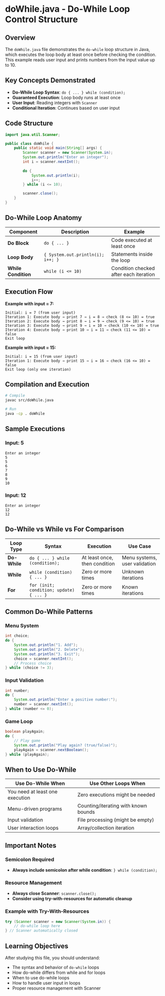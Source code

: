 # doWhile.java - Do-While Loop Control Structure

## Overview

The `doWhile.java` file demonstrates the `do-while` loop structure in Java, which executes the loop body at least once before checking the condition. This example reads user input and prints numbers from the input value up to 10.

## Key Concepts Demonstrated

- **Do-While Loop Syntax**: `do { ... } while (condition);`
- **Guaranteed Execution**: Loop body runs at least once
- **User Input**: Reading integers with `Scanner`
- **Conditional Iteration**: Continues based on user input

## Code Structure

```java
import java.util.Scanner;

public class doWhile {
    public static void main(String[] args) {
        Scanner scanner = new Scanner(System.in);
        System.out.println("Enter an integer");
        int i = scanner.nextInt();
        
        do {
            System.out.println(i);
            i++;
        } while (i <= 10);

        scanner.close();
    }
}
```

## Do-While Loop Anatomy

| Component | Description | Example |
|-----------|-------------|---------|
| **Do Block** | `do { ... }` | Code executed at least once |
| **Loop Body** | `{ System.out.println(i); i++; }` | Statements inside the loop |
| **While Condition** | `while (i <= 10)` | Condition checked after each iteration |

## Execution Flow

**Example with input = 7:**
```
Initial: i = 7 (from user input)
Iteration 1: Execute body → print 7 → i = 8 → check (8 <= 10) = true
Iteration 2: Execute body → print 8 → i = 9 → check (9 <= 10) = true  
Iteration 3: Execute body → print 9 → i = 10 → check (10 <= 10) = true
Iteration 4: Execute body → print 10 → i = 11 → check (11 <= 10) = false
Exit loop
```

**Example with input = 15:**
```
Initial: i = 15 (from user input)
Iteration 1: Execute body → print 15 → i = 16 → check (16 <= 10) = false
Exit loop (only one iteration)
```

## Compilation and Execution

```bash
# Compile
javac src/doWhile.java

# Run
java -cp . doWhile
```

## Sample Executions

### Input: 5
```
Enter an integer
5
5
6
7
8
9
10
```

### Input: 12
```
Enter an integer
12
12
```

## Do-While vs While vs For Comparison

| Loop Type | Syntax | Execution | Use Case |
|-----------|--------|-----------|----------|
| **Do-While** | `do { ... } while (condition);` | At least once, then condition | Menu systems, user validation |
| **While** | `while (condition) { ... }` | Zero or more times | Unknown iterations |
| **For** | `for (init; condition; update) { ... }` | Zero or more times | Known iterations |

## Common Do-While Patterns

### Menu System
```java
int choice;
do {
    System.out.println("1. Add");
    System.out.println("2. Delete");
    System.out.println("3. Exit");
    choice = scanner.nextInt();
    // Process choice
} while (choice != 3);
```

### Input Validation
```java
int number;
do {
    System.out.println("Enter a positive number:");
    number = scanner.nextInt();
} while (number <= 0);
```

### Game Loop
```java
boolean playAgain;
do {
    // Play game
    System.out.println("Play again? (true/false)");
    playAgain = scanner.nextBoolean();
} while (playAgain);
```

## When to Use Do-While

| Use Do-While When | Use Other Loops When |
|-------------------|---------------------|
| You need at least one execution | Zero executions might be needed |
| Menu-driven programs | Counting/iterating with known bounds |
| Input validation | File processing (might be empty) |
| User interaction loops | Array/collection iteration |

## Important Notes

### Semicolon Required
- **Always include semicolon after while condition**: `} while (condition);`

### Resource Management
- **Always close Scanner**: `scanner.close();`
- **Consider using try-with-resources for automatic cleanup**

### Example with Try-With-Resources
```java
try (Scanner scanner = new Scanner(System.in)) {
    // do-while loop here
} // Scanner automatically closed
```

## Learning Objectives

After studying this file, you should understand:
- The syntax and behavior of `do-while` loops
- How do-while differs from while and for loops
- When to use do-while loops
- How to handle user input in loops
- Proper resource management with Scanner
